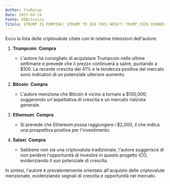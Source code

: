 ```yaml
---
Author: YouRecap
Date: 2025-04-24
Fonte: 99Bitcoins
Titolo: $TRUMP IS PUMPING! $TRUMP TO $50 THIS WEEK?! TRUMP COIN DINNER NEWS! $TRUMP PRICE PREDICTION
---
```


Ecco la lista delle criptovalute citate con le relative intenzioni dell'autore:

1. **Trumpcoin**: **Compra**
   - L'autore ha consigliato di acquistare Trumpcoin nelle ultime settimane e prevede che il prezzo continuerà a salire, puntando a $100. La recente crescita del 41% e la tendenza positiva del mercato sono indicatori di un potenziale ulteriore aumento.

2. **Bitcoin**: **Compra**
   - L'autore menziona che Bitcoin è vicino a tornare a $100,000, suggerendo un'aspettativa di crescita e un mercato rialzista generale.

3. **Ethereum**: **Compra**
   - Si prevede che Ethereum possa raggiungere i $2,000, il che indica una prospettiva positiva per l'investimento.

4. **Salaxi**: **Compra**
   - Sebbene non sia una criptovaluta tradizionale, l'autore suggerisce di non perdere l'opportunità di investire in questo progetto ICO, evidenziando il suo potenziale di crescita.

In sintesi, l'autore è prevalentemente orientato all'acquisto delle criptovalute menzionate, evidenziando segnali di crescita e opportunità nel mercato.

